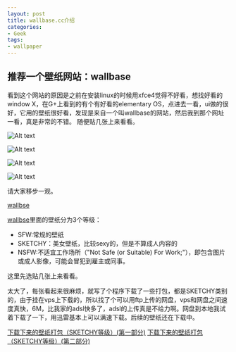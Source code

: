 ```yaml
---
layout: post
title: wallbase.cc介绍
categories:
- Geek
tags:
- wallpaper
---
```

## 推荐一个壁纸网站：wallbase

看到这个网站的原因是之前在安装linux的时候用xfce4觉得不好看，想找好看的window X，在G+上看到的有个有好看的elementary OS，点进去一看，ui做的很好，它用的壁纸很好看，发现是来自一个叫wallbase的网站，然后我到那个网址一看，真是非常的不错。
随便贴几张上来看看。

![Alt text](http://wpimg-wpimg.stor.sinaapp.com/original/6a6dfa2dfb6c9987fcf499ddea20e110.jpg "Optional title")

![Alt text](http://wpimg-wpimg.stor.sinaapp.com/original/93f20f50801573de4dcac3e2c151ca58.jpg "Optional title")

![Alt text](http://wpimg-wpimg.stor.sinaapp.com/original/63ed4f52fb19ba50523ae268e6a09066.jpg "Optional title")

![Alt text](http://wpimg-wpimg.stor.sinaapp.com/original/f721bd6dc208545ff9d8de26bbf7fbac.jpg "Optional title")

请大家移步一观。

[wallbse](www.wallbase.cc)

[wallbse](www.wallbase.cc)里面的壁纸分为3个等级：

* SFW:常规的壁纸
* SKETCHY：美女壁纸，比较sexy的，但是不算成人内容的
* NSFW:不适宜工作场所（"Not Safe (or Suitable) For Work;"），即包含图片或成人影像，可能会冒犯到雇主或同事。

这里先选贴几张上来看看。

太大了，每张看起来很麻烦，就写了个程序下载了一些打包，都是SKETCHY类别的，由于挂在vps上下载的，所以找了个可以用ftp上传的网盘，vps和网盘之间速度真快，6M，比我家的adsl快多了，adsl的上传真是不给力啊。网盘到本地我试着下载了一下，用迅雷基本上可以满速下载。后续的壁纸还在下载中。

[下载下来的壁纸打包（SKETCHY等级）(第一部分)](http://www.t00y.com/file/34462282)
[下载下来的壁纸打包（SKETCHY等级）(第二部分)](http://www.t00y.com/file/34477685)


